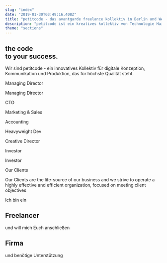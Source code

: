 ```yaml
---
slug: "index"
date: "2019-01-30T03:49:16.408Z"
title: "petitcode - das avantgarde freelance kollektiv in Berlin und Weltweit"
description: "petitcode ist ein kreatives kollektiv von Technologie Haiopeis."
theme: "sections"
---
```


<Sections>
<Section video>
<SectionContent>

# the code <br/> to your success.

</SectionContent>
</Section>
<Section>
<SectionContent>

<KnockoutText>Wir sind petitcode - ein innovatives Kollektiv für digitale Konzeption, Kommunikation und Produktion, das für höchste Qualität steht. </KnockoutText>
</SectionContent>

</Section>
<Section>
<SectionContent>
<Grid>
<Person name="Sebastian Melz" image="seb-small.jpg">

Managing Director

</Person>
<Person name="Axel Stett" image="axel-stett-small.jpg">

Managing Director

</Person>
<Person name="Ottavio Braun" image="ottavio-braun.jpg">

CTO

</Person>
<Person name="Guy de Macedo Behrndt" image="guy-small.jpg">

Marketing & Sales

</Person>
<Person name="Lukas Polakowski" image="lukas-small.jpg">

Accounting

</Person>
<Person name="Rodolfo Lopez" image="rodolfo-lopez.jpg">

Heavyweight Dev

</Person>
<Person name="Mario Mielke" image="mario-mielke.jpg">

Creative Director

</Person>
<Person name="Bernadette Zawal-Pfeil" image="bernadette-small.jpg">

Investor

</Person>
<Person name="Hubert Pfeil" image="hubert-small.jpg">

Investor

</Person>

</Grid>
</SectionContent>
</Section>
<Section>
<SectionContent>
<KnockoutText>Our Clients</KnockoutText>

Our Clients are the life-source of our business and we strive to operate a highly effective and efficient organization, focused on meeting client objectives

<Grid minWidth="100px">

<GridImage maxWidth="120px" alt="World Health Organization" image="world-health-organization.svg" />

<GridImage maxWidth="120px" alt="Infologis" image="infologis.svg" />

<GridImage maxWidth="120px" alt="Jung von Matt" image="jung-von-matt.svg" />

<GridImage maxWidth="120px" alt="Universal Music" image="universal-music.svg" />

<GridImage maxWidth="120px" alt="Villeroy Boch" image="villeroy-boch.svg" />

<GridImage maxWidth="120px" alt="Vorwerk" image="vorwerk.svg" />

</Grid>
</SectionContent>
</Section>
<Section>
<SectionContent>
<KnockoutText centered>Ich bin ein</KnockoutText>

<Grid centered>

<Card>
<CardContent>
<h1><Link humanId="freelancer">Freelancer</Link></h1>

und will mich Euch anschließen

</CardContent>
</Card>

<Card>
<CardContent>
<h1><Link humanId="client">Firma</Link></h1>

und benötige Unterstützung

</CardContent>
</Card>

</Grid>
</SectionContent>
</Section>
</Sections>
